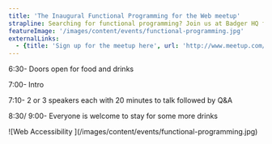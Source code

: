 ```yaml
---
title: 'The Inaugural Functional Programming for the Web meetup'
strapline: Searching for functional programming? Join us at Badger HQ for the very first meetup of Functional Programming for the Web!
featureImage: '/images/content/events/functional-programming.jpg'
externalLinks:
  - {title: 'Sign up for the meetup here', url: 'http://www.meetup.com/Functional-Programming-for-the-Web/events/224092592'}
---
```

6:30- Doors open for food and drinks

7:00- Intro

7:10- 2 or 3 speakers each with 20 minutes to talk followed by Q&A

8:30/ 9:00- Everyone is welcome to stay for some more drinks

<div class="block">
![Web Accessibility ](/images/content/events/functional-programming.jpg)
</div>

